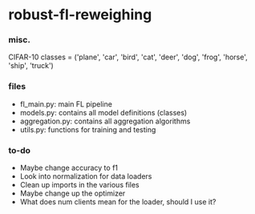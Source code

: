 # robust-fl-reweighing

### misc.
CIFAR-10 classes = ('plane', 'car', 'bird', 'cat', 'deer', 'dog', 'frog', 'horse', 'ship', 'truck')

### files
- fl_main.py: main FL pipeline
- models.py: contains all model definitions (classes)
- aggregation.py: contains all aggregation algorithms
- utils.py: functions for training and testing

### to-do
- Maybe change accuracy to f1
- Look into normalization for data loaders
- Clean up imports in the various files
- Maybe change up the optimizer
- What does num clients mean for the loader, should I use it?